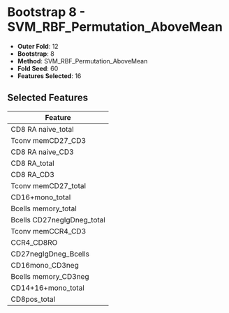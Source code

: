 # Bootstrap 8 - SVM_RBF_Permutation_AboveMean

- **Outer Fold**: 12
- **Bootstrap**: 8
- **Method**: SVM_RBF_Permutation_AboveMean
- **Fold Seed**: 60
- **Features Selected**: 16

## Selected Features

| Feature |
|---------|
| CD8 RA naive_total |
| Tconv memCD27_CD3 |
| CD8 RA naive_CD3 |
| CD8 RA_total |
| CD8 RA_CD3 |
| Tconv memCD27_total |
| CD16+mono_total |
| Bcells memory_total |
| Bcells CD27negIgDneg_total |
| Tconv memCCR4_CD3 |
| CCR4_CD8RO |
| CD27negIgDneg_Bcells |
| CD16mono_CD3neg |
| Bcells memory_CD3neg |
| CD14+16+mono_total |
| CD8pos_total |
